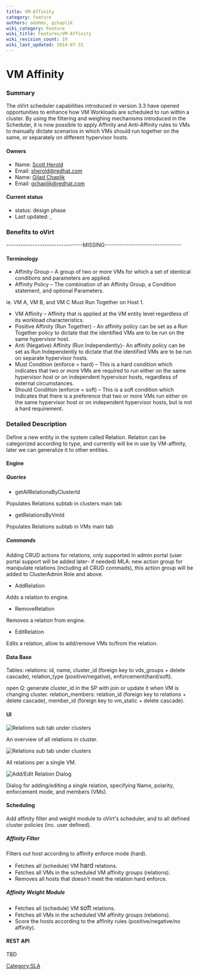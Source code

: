 ```yaml
---
title: VM-Affinity
category: feature
authors: adahms, gchaplik
wiki_category: Feature
wiki_title: Features/VM-Affinity
wiki_revision_count: 19
wiki_last_updated: 2014-07-31
---
```


# VM Affinity

### Summary

The oVirt scheduler capabilities introduced in version 3.3 have opened opportunities to enhance how VM Workloads are scheduled to run within a cluster. By using the filtering and weighing mechanisms introduced in the Scheduler, it is now possible to apply Affinity and Anti-Affinity rules to VMs to manually dictate scenarios in which VMs should run together on the same, or separately on different hypervisor hosts.

#### Owners

*   Name: [ Scott Herold](User:sherold)
*   Email: <sherold@redhat.com>
*   Name: [ Gilad Chaplik](User:gchaplik)
*   Email: <gchaplik@redhat.com>

#### Current status

*   status: design phase
*   Last updated: ,

### Benefits to oVirt

--------------------------------MISSING--------------------------------

#### Terminology

*   Affinity Group – A group of two or more VMs for which a set of identical conditions and parameters are applied.
*   Affinity Policy – The combination of an Affinity Group, a Condition statement, and optional Parameters.

ie. VM A, VM B, and VM C Must Run Together on Host 1.

*   VM Affinity – Affinity that is applied at the VM entity level regardless of its workload characteristics.
*   Positive Affinity (Run Together) - An affinity policy can be set as a Run Together policy to dictate that the identified VMs are to be run on the same hypervisor host.
*   Anti (Negative) Affinity (Run Independently)- An affinity policy can be set as Run Independently to dictate that the identified VMs are to be run on separate hypervisor hosts.
*   Must Condition (enforce = hard) – This is a hard condition which indicates that two or more VMs are required to run either on the same hypervisor host or on independent hypervisor hosts, regardless of external circumstances.
*   Should Condition (enforce = soft) – This is a soft condition which indicates that there is a preference that two or more VMs run either on the same hypervisor host or on independent hypervisor hosts, but is not a hard requirement.

### Detailed Description

Define a new entity in the system called Relation. Relation can be categorized according to type, and currently will be in use by VM-affinity, later we can generalize it to other entities.

#### Engine

##### Queries

*   getAllRelationsByClusterId

Populates Relations subtab in clusters main tab

*   getRelationsByVmId

Populates Relations subtab in VMs main tab

##### Commands

Adding CRUD actions for relations, only supported in admin portal (user portal support will be added later- if needed) MLA: new action group for manipulate relations (including all CRUD commads), this action group will be added to ClusterAdmin Role and above.

*   AddRelation

Adds a relation to engine.

*   RemoveRelation

Removes a relation from engine.

*   EditRelation

Edits a relation, allow to add/remove VMs to/from the relation.

#### Data Base

Tables: relations: id, name, cluster_id (foreign key to vds_groups + delete cascade), relation_type (positive/negative), enforcement(hard/soft).

open Q: generate cluster_id in the SP with join or update it when VM is changing cluster. relation_members: relation_id (foreign key to relations + delete cascade), member_id (foreign key to vm_static + delete cascade).

#### UI

![Relations sub tab under clusters](relation-cluster.png "Relations sub tab under clusters")

An overview of all relations in cluster.

![Relations sub tab under clusters](relation-vm.png "Relations sub tab under clusters")

All relations per a single VM.

![Add/Edit Relation Dialog](relation-dialog.png "Add/Edit Relation Dialog")

Dialog for adding/editing a single relation, specifying Name, polarity, enforcement mode, and members (VMs).

#### Scheduling

Add affinity filter and weight module to oVirt's scheduler, and to all defined cluster policies (inc. user defined).

##### Affinity Filter

Filters out host according to affinity enforce mode (hard).

*   Fetches all (schedule) VM <big>hard</big> relations.
*   Fetches all VMs in the scheduled VM affinity groups (relations).
*   Removes all hosts that doesn't meet the relation hard enforce.

##### Affinity Weight Module

*   Fetches all (schedule) VM <big>soft</big> relations.
*   Fetches all VMs in the scheduled VM affinity groups (relations).
*   Score the hosts according to the affinity rules (positive/negative/no affinity).

#### REST API

TBD

<Category:SLA>
